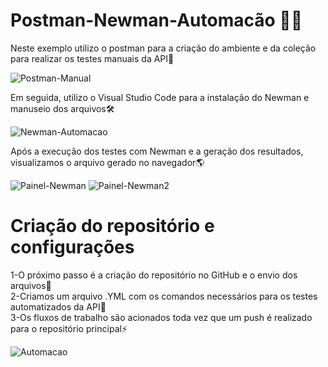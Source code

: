 # Postman-Newman-Automacão 🐱‍🏍

Neste exemplo utilizo o postman para a criação do ambiente e da coleção para realizar os testes manuais da API🐞<br>

![Postman-Manual](https://user-images.githubusercontent.com/28484134/204791788-b7e41924-0779-4c9f-8167-3b0dda7a2634.jpg)

Em seguida, utilizo o Visual Studio Code para a instalação do Newman e manuseio dos arquivos🛠<br>

![Newman-Automacao](https://user-images.githubusercontent.com/28484134/204792706-c3e4b425-ee50-4663-ac1c-d35a7791a78b.jpg)

Após a execução dos testes com Newman e a geração dos resultados, visualizamos o arquivo gerado no navegador🌎<br>

![Painel-Newman](https://user-images.githubusercontent.com/28484134/204793070-c018a03c-0b77-42de-a16e-53f6da5dd1c4.jpg)
![Painel-Newman2](https://user-images.githubusercontent.com/28484134/204793091-978beade-5e9c-4254-9222-58338edfa472.jpg)

# Criação do repositório e configurações

1-O próximo passo é a criação do repositório no GitHub e o envio dos arquivos🚀<br>
2-Criamos um arquivo .YML com os comandos necessários para os testes automatizados da API📝<br>
3-Os fluxos de trabalho são acionados toda vez que um push é realizado para o repositório principal⚡<br>

![Automacao](https://user-images.githubusercontent.com/28484134/204819107-e644cdf4-79f3-4cdf-a8b4-0e3433362e5b.jpg)<br>
